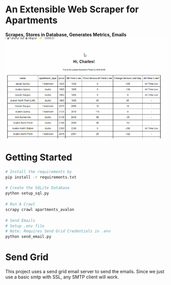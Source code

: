 # An Extensible Web Scraper for Apartments
**Scrapes, Stores in Database, Generates Metrics, Emails**
![What it looks like](/docs/apartmentscraper.gif?raw=true "Quick Demo Email")

# Getting Started
```bash
# Install the requirements by
pip install -r requirements.txt

# Create the SQLite Database
python setup_sql.py

# Run A Crawl
scrapy crawl apartments_avalon

# Send Emails
# Setup .env file
# Note: Requires Send Grid Credentials in .env
python send_email.py
```

# Send Grid
This project uses a send grid email server to send the emails. Since we just use a basic smtp with SSL, any SMTP client will work.
